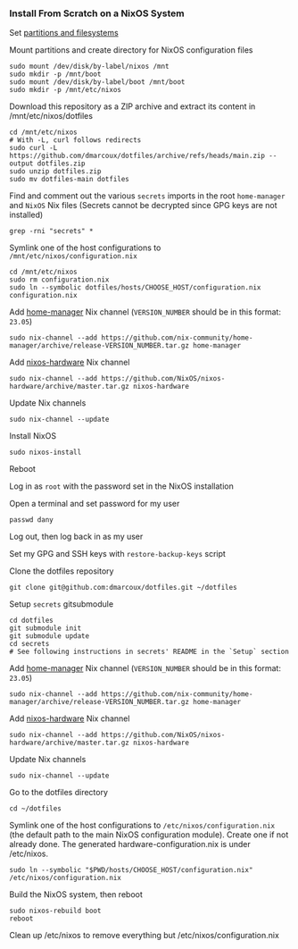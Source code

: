 ### Install From Scratch on a NixOS System

Set [partitions and filesystems](https://nixos.org/nixos/manual/index.html#sec-installation-partitioning)

Mount partitions and create directory for NixOS configuration files

```
sudo mount /dev/disk/by-label/nixos /mnt
sudo mkdir -p /mnt/boot
sudo mount /dev/disk/by-label/boot /mnt/boot
sudo mkdir -p /mnt/etc/nixos
```

Download this repository as a ZIP archive and extract its content in /mnt/etc/nixos/dotfiles

```
cd /mnt/etc/nixos
# With -L, curl follows redirects
sudo curl -L https://github.com/dmarcoux/dotfiles/archive/refs/heads/main.zip --output dotfiles.zip
sudo unzip dotfiles.zip
sudo mv dotfiles-main dotfiles
```

Find and comment out the various `secrets` imports in the root `home-manager` and `NixOS` Nix files
(Secrets cannot be decrypted since GPG keys are not installed)

```
grep -rni "secrets" *
```

Symlink one of the host configurations to `/mnt/etc/nixos/configuration.nix`

```
cd /mnt/etc/nixos
sudo rm configuration.nix
sudo ln --symbolic dotfiles/hosts/CHOOSE_HOST/configuration.nix configuration.nix
```

Add [home-manager](https://github.com/nix-community/home-manager) Nix channel
(`VERSION_NUMBER` should be in this format: `23.05`)

```
sudo nix-channel --add https://github.com/nix-community/home-manager/archive/release-VERSION_NUMBER.tar.gz home-manager
```

Add [nixos-hardware](https://github.com/NixOS/nixos-hardware) Nix channel

```
sudo nix-channel --add https://github.com/NixOS/nixos-hardware/archive/master.tar.gz nixos-hardware
```

Update Nix channels

```
sudo nix-channel --update
```

Install NixOS

```
sudo nixos-install
```

Reboot

Log in as `root` with the password set in the NixOS installation

Open a terminal and set password for my user

```
passwd dany
```

Log out, then log back in as my user

Set my GPG and SSH keys with `restore-backup-keys` script

Clone the dotfiles repository

```
git clone git@github.com:dmarcoux/dotfiles.git ~/dotfiles
```

Setup `secrets` gitsubmodule

```
cd dotfiles
git submodule init
git submodule update
cd secrets
# See following instructions in secrets' README in the `Setup` section
```

Add [home-manager](https://github.com/nix-community/home-manager) Nix channel
(`VERSION_NUMBER` should be in this format: `23.05`)

```
sudo nix-channel --add https://github.com/nix-community/home-manager/archive/release-VERSION_NUMBER.tar.gz home-manager
```

Add [nixos-hardware](https://github.com/NixOS/nixos-hardware) Nix channel

```
sudo nix-channel --add https://github.com/NixOS/nixos-hardware/archive/master.tar.gz nixos-hardware
```

Update Nix channels

```
sudo nix-channel --update
```

Go to the dotfiles directory

```
cd ~/dotfiles
```

Symlink one of the host configurations to `/etc/nixos/configuration.nix` (the
default path to the main NixOS configuration module). Create one if not already
done. The generated hardware-configuration.nix is under /etc/nixos.

```
sudo ln --symbolic "$PWD/hosts/CHOOSE_HOST/configuration.nix" /etc/nixos/configuration.nix
```

Build the NixOS system, then reboot

```
sudo nixos-rebuild boot
reboot
```

Clean up /etc/nixos to remove everything but /etc/nixos/configuration.nix
